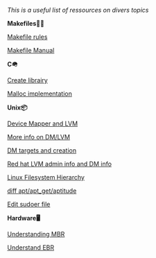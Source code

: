 *This is a useful list of ressources on divers topics*

**Makefiles😶‍🌫️️**

[Makefile rules](https://www.chiark.greenend.org.uk/doc/make-doc/make.html/Rules.html)

[Makefile Manual](https://www.gnu.org/software/make/manual/html_node/index.html#SEC_Contents)

**C🪖️**

[Create librairy](https://www.cs.dartmouth.edu/~campbell/cs50/buildlib.html)

[Malloc implementation](https://danluu.com/malloc-tutorial/)

**Unix📦️**

[Device Mapper and LVM](https://blog.codefarm.me/2021/11/29/device-mapper-and-linux-lvm/)

[More info on DM/LVM](https://www.system-rescue.org/lvm-guide-en/How-the-logical-volume-manager-works/#:~:text=A%20logical%20block%20device%20such,of%20flexibility%20with%20block%20devices)

[DM targets and creation](https://gauravmmh1.medium.com/writing-your-own-device-mapper-target-539689d19a89#:~:text=Such%20device%20mapper%20target%20can,to%20underlying%20existing%20block%20devices.)

[Red hat LVM admin info and DM info](https://access.redhat.com/documentation/en-us/red_hat_enterprise_linux/7/html/logical_volume_manager_administration/device_mapper#dm-mappings)

[Linux Filesystem Hierarchy](https://tldp.org/LDP/Linux-Filesystem-Hierarchy/html/usr.html)

[diff apt/apt_get/aptitude](https://debian-facile.org/doc:systeme:apt:clients)

[Edit sudoer file](https://www.digitalocean.com/community/tutorials/how-to-edit-the-sudoers-file-fr)

**Hardware🖥️**

[Understanding MBR](https://knowitlikepro.com/understanding-master-boot-record-mbr/)

[Understand EBR](https://knowitlikepro.com/understanding-extended-boot-record-ebr/)

